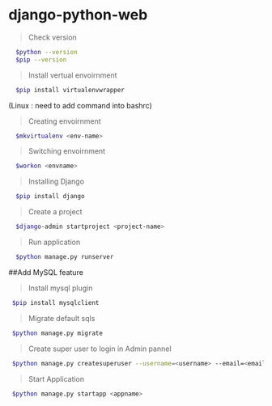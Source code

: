 # django-python-web

>Check version
```sh
  $python --version
  $pip --version
```
>Install vertual envoirnment
```sh
  $pip install virtualenvwrapper
  ```
(Linux : need to add command into bashrc)
>Creating envoirnment
```sh
  $mkvirtualenv <env-name>
  ```
>Switching envoirnment
```sh
  $workon <envname>
  ```
>Installing Django
```sh
  $pip install django
  ```
>Create a project
```sh
  $django-admin startproject <project-name>
  ```
>Run application
```sh
  $python manage.py runserver
  ```
 ##Add MySQL feature
 >Install mysql plugin
 ```sh
  $pip install mysqlclient
  ```
>Migrate default sqls
 ```sh
  $python manage.py migrate
  ```
>Create super user to login in Admin pannel
 ```sh
  $python manage.py createsuperuser --username=<username> --email=<email>
  ```
>Start Application
 ```sh
  $python manage.py startapp <appname>
  ```
